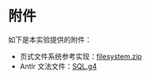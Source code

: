 # 附件

如下是本实验提供的附件：

- 页式文件系统参考实现：[filesystem.zip](https://github.com/thu-db/dbs-tutorial/releases/latest/download/filesystem.zip)
- Antlr 文法文件：[SQL.g4](https://github.com/thu-db/dbs-tutorial/releases/latest/download/SQL.g4)
